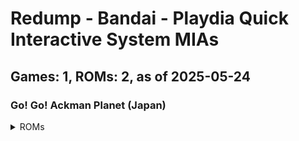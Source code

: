# Redump - Bandai - Playdia Quick Interactive System MIAs
## Games: 1, ROMs: 2, as of 2025-05-24

### Go! Go! Ackman Planet (Japan)
<details>
<summary>ROMs</summary>

- Go! Go! Ackman Planet (Japan) (Track 1).bin, CRC: 1cbf2c16
- Go! Go! Ackman Planet (Japan) (Track 2).bin, CRC: f1974e93
</details>

